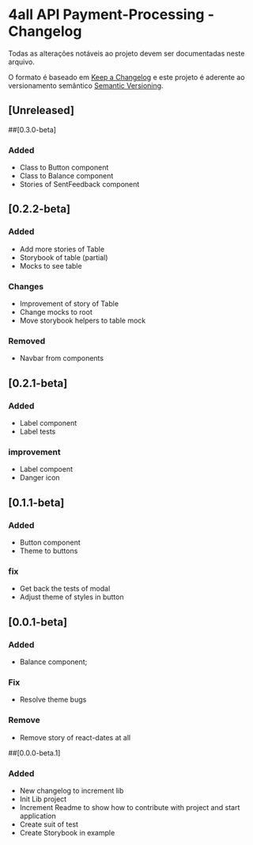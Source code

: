 # 4all API Payment-Processing - Changelog

Todas as alterações notáveis ao projeto devem ser documentadas neste arquivo.

O formato é baseado em [Keep a Changelog](http://keepachangelog.com/en/1.0.0/) e este projeto é aderente ao versionamento semântico [Semantic Versioning](http://semver.org/spec/v2.0.0.html).

## [Unreleased]

##[0.3.0-beta]
### Added
  - Class to Button component
  - Class to Balance component
  - Stories of SentFeedback component

## [0.2.2-beta]
### Added
  - Add more stories of Table
  - Storybook of table (partial)
  - Mocks to see table
### Changes
  - Improvement of story of Table
  - Change mocks to root
  - Move storybook helpers to table mock
### Removed
  - Navbar from components

## [0.2.1-beta]
### Added
  - Label component
  - Label tests
### improvement
  - Label compoent
  - Danger icon

## [0.1.1-beta]
### Added
  - Button component
  - Theme to buttons
### fix
  - Get back the tests of modal
  - Adjust theme of styles in button

## [0.0.1-beta]
### Added
  - Balance component;
### Fix
  - Resolve theme bugs
### Remove
  - Remove story of react-dates at all

##[0.0.0-beta.1]
### Added
  - New changelog to increment lib
  - Init Lib project
  - Increment Readme to show how to contribute with project and start application
  - Create suit of test
  - Create Storybook in example
